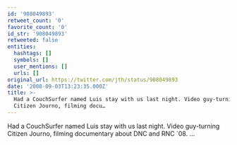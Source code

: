 ```yaml
---
id: '908049893'
retweet_count: '0'
favorite_count: '0'
id_str: '908049893'
retweeted: false
entities:
  hashtags: []
  symbols: []
  user_mentions: []
  urls: []
original_url: https://twitter.com/jth/status/908049893
date: '2008-09-03T13:23:35.000Z'
title: >-
  Had a CouchSurfer named Luis stay with us last night. Video guy-turning
  Citizen Journo, filming docu…
---
```


Had a CouchSurfer named Luis stay with us last night. Video guy-turning Citizen Journo, filming documentary about DNC and RNC `08.  ...